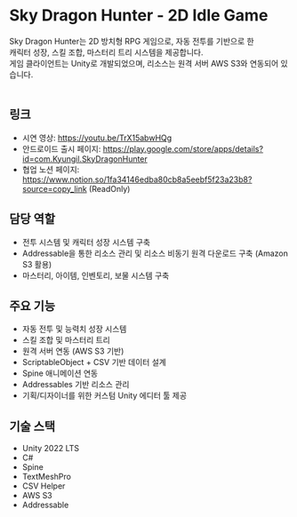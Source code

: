 # Sky Dragon Hunter - 2D Idle Game

Sky Dragon Hunter는 2D 방치형 RPG 게임으로, 자동 전투를 기반으로 한 <br>
캐릭터 성장, 스킬 조합, 마스터리 트리 시스템을 제공합니다.  <br>
게임 클라이언트는 Unity로 개발되었으며, 리소스는 원격 서버 AWS S3와 연동되어 있습니다.<br><br>

## 링크
- 시연 영상: https://youtu.be/TrX15abwHQg
- 안드로이드 출시 페이지: https://play.google.com/store/apps/details?id=com.Kyungil.SkyDragonHunter
- 협업 노션 페이지: https://www.notion.so/1fa34146edba80cb8a5eebf5f23a23b8?source=copy_link (ReadOnly)

## 담당 역할
- 전투 시스템 및 캐릭터 성장 시스템 구축
- Addressable을 통한 리소스 관리 및 리소스 비동기 원격 다운로드 구축 (Amazon S3 활용)
- 마스터리, 아이템, 인벤토리, 보물 시스템 구축

## 주요 기능

- 자동 전투 및 능력치 성장 시스템
- 스킬 조합 및 마스터리 트리
- 원격 서버 연동 (AWS S3 기반)
- ScriptableObject + CSV 기반 데이터 설계
- Spine 애니메이션 연동
- Addressables 기반 리소스 관리
- 기획/디자이너를 위한 커스텀 Unity 에디터 툴 제공

## 기술 스택

- Unity 2022 LTS
- C#
- Spine
- TextMeshPro
- CSV Helper
- AWS S3
- Addressable
